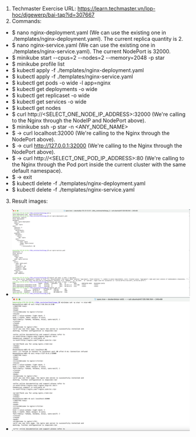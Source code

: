 1. Techmaster Exercise URL: https://learn.techmaster.vn/lop-hoc/djgewerp/bai-tap?id=307667
2. Commands:
- $ nano nginx-deployment.yaml (We can use the existing one in ./templates/nginx-deployment.yaml). The current replica quantity is 2.
- $ nano nginx-service.yaml (We can use the existing one in ./templates/nginx-service.yaml). The current NodePort is 32000.
- $ minikube start --cpus=2 --nodes=2 --memory=2048 -p star
- $ minikube profile list
- $ kubectl apply -f ./templates/nginx-deployment.yaml
- $ kubectl apply -f ./templates/nginx-service.yaml
- $ kubectl get pods -o wide -l app=nginx
- $ kubectl get deployments -o wide
- $ kubectl get replicaset -o wide
- $ kubectl get services -o wide
- $ kubectl get nodes
- $ curl http://<SELECT_ONE_NODE_IP_ADDRESS>:32000 (We're calling to the Nginx through the NodeIP and NodePort above).
- $ minikube ssh -p star -n <ANY_NODE_NAME>
- $ -> curl localhost:32000 (We're calling to the Nginx through the NodePort above).
- $ -> curl http://127.0.0.1:32000 (We're calling to the Nginx through the NodePort above).
- $ -> curl http://<SELECT_ONE_POD_IP_ADDRESS>:80 (We're calling to the Nginx through the Pod port inside the current cluster with the same default namespace).
- $ -> exit
- $ kubectl delete -f ./templates/nginx-deployment.yaml
- $ kubectl delete -f ./templates/nginx-service.yaml
3. Result images:
  - ![Ảnh 1](./images/1.png)
  - ![Ảnh 2](./images/2.png)
